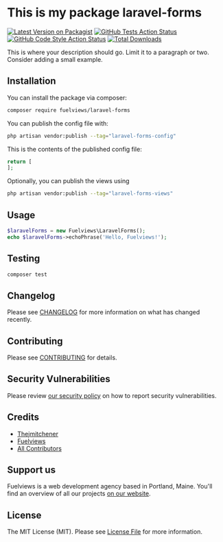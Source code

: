 # This is my package laravel-forms

[![Latest Version on Packagist](https://img.shields.io/packagist/v/fuelviews/laravel-forms.svg?style=flat-square)](https://packagist.org/packages/fuelviews/laravel-forms)
[![GitHub Tests Action Status](https://img.shields.io/github/actions/workflow/status/fuelviews/laravel-forms/run-tests.yml?branch=main&label=tests&style=flat-square)](https://github.com/fuelviews/laravel-forms/actions?query=workflow%3Arun-tests+branch%3Amain)
[![GitHub Code Style Action Status](https://img.shields.io/github/actions/workflow/status/fuelviews/laravel-forms/fix-php-code-style-issues.yml?branch=main&label=code%20style&style=flat-square)](https://github.com/fuelviews/laravel-forms/actions?query=workflow%3A"Fix+PHP+code+style+issues"+branch%3Amain)
[![Total Downloads](https://img.shields.io/packagist/dt/fuelviews/laravel-forms.svg?style=flat-square)](https://packagist.org/packages/fuelviews/laravel-forms)

This is where your description should go. Limit it to a paragraph or two. Consider adding a small example.

## Installation

You can install the package via composer:

```bash
composer require fuelviews/laravel-forms
```

You can publish the config file with:

```bash
php artisan vendor:publish --tag="laravel-forms-config"
```

This is the contents of the published config file:

```php
return [
];
```

Optionally, you can publish the views using

```bash
php artisan vendor:publish --tag="laravel-forms-views"
```

## Usage

```php
$laravelForms = new Fuelviews\LaravelForms();
echo $laravelForms->echoPhrase('Hello, Fuelviews!');
```

## Testing

```bash
composer test
```

## Changelog

Please see [CHANGELOG](CHANGELOG.md) for more information on what has changed recently.

## Contributing

Please see [CONTRIBUTING](CONTRIBUTING.md) for details.

## Security Vulnerabilities

Please review [our security policy](../../security/policy) on how to report security vulnerabilities.

## Credits

- [Thejmitchener](https://github.com/thejmitchener)
- [Fuelviews](https://github.com/fuelviews)
- [All Contributors](../../contributors)

## Support us

Fuelviews is a web development agency based in Portland, Maine. You'll find an overview of all our projects [on our website](https://fuelviews.com).

## License

The MIT License (MIT). Please see [License File](LICENSE.md) for more information.
